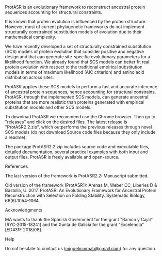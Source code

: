 ProtASR is an evolutionary framework to reconstruct ancestral protein sequences accounting for structural constraints.

It is known that protein evolution is influenced by the protein structure. However, most of current phylogenetic frameworks do not implement structurally constrained substitution models of evolution due to their mathematical complexity.

We have recently developed a set of structurally constrained substitution (SCS) models of protein evolution that consider positive and negative design and that can generate site-specific evolutionary parameters for a likelihood function. We already found that SCS models can better fit real protein evolution with respect to the traditional empirical substitution models in terms of maximum likelihood (AIC criterion) and amino acid distribution across sites.

ProtASR applies these SCS models to perform a fast and accurate inference of ancestral protein sequences, hence accounting for structural constrains. ProtASR, through the implemented SCS models, can generate ancestral proteins that are more realistic than proteins generated with empirical substitution models and other SCS models.


To download ProtASR we recommend use the Chrome browser. Then go to "releases" and click on the desired files. The latest release is "ProtASR2.2.zip", which outperforms the previous releases through novel SCS models (do not download Source code files because they only include a readme). 


The package ProtASR2.2.zip includes source code and executable files, detailed documentation, several practical examples with both input and output files.
ProtASR is freely available and open-source.


References

The last version of the framework is ProtASR2.2: Manuscript submitted.

Old version of the framework (ProtASR1): Arenas M, Weber CC, Liberles D & Bastolla, U. 2017. ProtASR: An Evolutionary Framework for Ancestral Protein Reconstruction with Selection on Folding Stability. Systematic Biology, 66(6):1054-1064.


Acknowledgments

MA wants to thank the Spanish Government for the grant "Ramón y Cajal" [RYC-2015-18241] and the Xunta de Galicia for the grant "Excelencia" [ED431F 2018/08].


Help

Do not hesitate to contact us (miguelmmmab@gmail.com) for any question.

